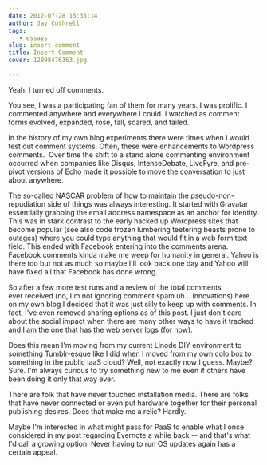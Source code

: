 ```yaml
---
date: 2012-07-28 15:33:14
author: Jay Cuthrell
tags:
   - essays
slug: insert-comment
title: Insert Comment
cover: 12898476363.jpg

---
```


Yeah. I turned off comments.

You see, I was a participating fan of them for many years. I was prolific. I commented anywhere and everywhere I could. I watched as comment forms evolved, expanded, rose, fall, soared, and failed.

In the history of my own blog experiments there were times when I would test out comment systems. Often, these were enhancements to Wordpress comments.  Over time the shift to a stand alone commenting environment occurred when companies like Disqus, IntenseDebate, LiveFyre, and pre-pivot versions of Echo made it possible to move the conversation to just about anywhere.

The so-called [NASCAR problem](http://factoryjoe.com/blog/2009/04/06/does-openid-need-to-be-hard/) of how to maintain the pseudo-non-repudiation side of things was always interesting. It started with Gravatar essentially grabbing the email address namespace as an anchor for identity. This was in stark contrast to the early hacked up Wordpress sites that become popular (see also code frozen lumbering teetering beasts prone to outages) where you could type anything that would fit in a web form text field. This ended with Facebook entering into the comments arena. Facebook comments kinda make me weep for humanity in general. Yahoo is there too but not as much so maybe I'll look back one day and Yahoo will have fixed all that Facebook has done wrong.

So after a few more test runs and a review of the total comments ever received (no, I'm not ignoring comment spam uh... innovations) here on my own blog I decided that it was just silly to keep up with comments. In fact, I've even removed sharing options as of this post. I just don't care about the social impact when there are many other ways to have it tracked and I am the one that has the web server logs (for now).

Does this mean I'm moving from my current Linode DIY environment to something Tumblr-esque like I did when I moved from my own colo box to something in the public IaaS cloud? Well, not exactly now I guess. Maybe? Sure. I'm always curious to try something new to me even if others have been doing it only that way ever.

There are folk that have never touched installation media. There are folks that have never connected or even put hardware together for their personal publishing desires. Does that make me a relic? Hardly.

Maybe I'm interested in what might pass for PaaS to enable what I once considered in my post regarding Evernote a while back -- and that's what I'd call a growing option. Never having to run OS updates again has a certain appeal.
